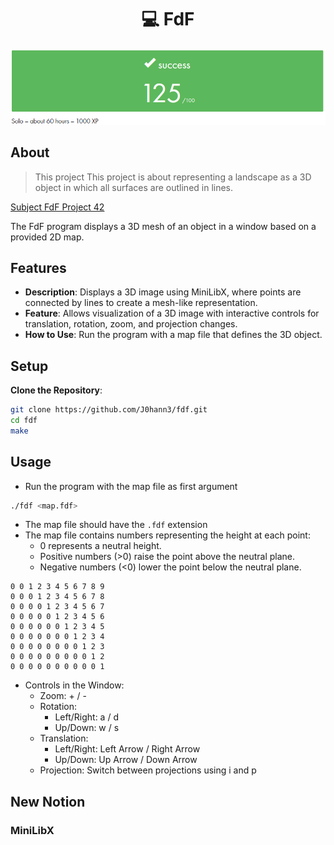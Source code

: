 <h1 align=center>💻 FdF</h1>
<p align="center">
  <img src="img/fdf.png?raw=true" alt="FdF Project Image"/>
</p>

## About
>This project This project is about representing a landscape as a 3D object
>in which all surfaces are outlined in lines.

[Subject FdF Project 42](FDF.pdf)

The FdF program displays a 3D mesh of an object in a window based on a provided 2D map.

## Features
- **Description**: Displays a 3D image using MiniLibX, where points are connected by lines to create a mesh-like representation.
- **Feature**: Allows visualization of a 3D image with interactive controls for translation, rotation, zoom, and projection changes.
- **How to Use**: Run the program with a map file that defines the 3D object.

## Setup

**Clone the Repository**:

```bash
git clone https://github.com/J0hann3/fdf.git
cd fdf
make
```

## Usage

- Run the program with the map file as first argument
```bash
./fdf <map.fdf>
```
- The map file should have the `.fdf` extension
- The map file contains numbers representing the height at each point:
	- 0 represents a neutral height.
	- Positive numbers (>0) raise the point above the neutral plane.
	- Negative numbers (<0) lower the point below the neutral plane.
```
0 0 1 2 3 4 5 6 7 8 9
0 0 0 1 2 3 4 5 6 7 8
0 0 0 0 1 2 3 4 5 6 7
0 0 0 0 0 1 2 3 4 5 6
0 0 0 0 0 0 1 2 3 4 5
0 0 0 0 0 0 0 1 2 3 4
0 0 0 0 0 0 0 0 1 2 3
0 0 0 0 0 0 0 0 0 1 2
0 0 0 0 0 0 0 0 0 0 1
```
- Controls in the Window:
	- Zoom: + / -
	- Rotation:
		- Left/Right: a / d
		- Up/Down: w / s
	- Translation:
		- Left/Right: Left Arrow / Right Arrow
		- Up/Down: Up Arrow / Down Arrow
	- Projection: Switch between projections using i and p

## New Notion

### MiniLibX


